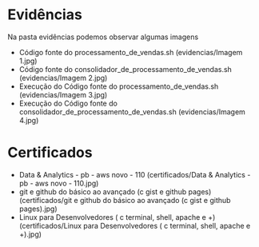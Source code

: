 
# Evidências

Na pasta evidências podemos observar algumas imagens

- Código fonte do processamento_de_vendas.sh (evidencias/Imagem 1.jpg)
- Código fonte do consolidador_de_processamento_de_vendas.sh (evidencias/Imagem 2.jpg)
- Execução do Código fonte do processamento_de_vendas.sh (evidencias/Imagem 3.jpg)
- Execução do Código fonte do consolidador_de_processamento_de_vendas.sh (evidencias/Imagem 4.jpg)



</div>

# Certificados


- Data & Analytics - pb - aws novo - 110 (certificados/Data & Analytics - pb - aws novo - 110.jpg)
- git e github do básico ao avançado (c gist e github pages) (certificados/git e github do básico ao avançado (c gist e github pages).jpg)
- Linux para Desenvolvedores ( c terminal, shell, apache e +) (certificados/Linux para Desenvolvedores ( c terminal, shell, apache e +).jpg)

</div>
